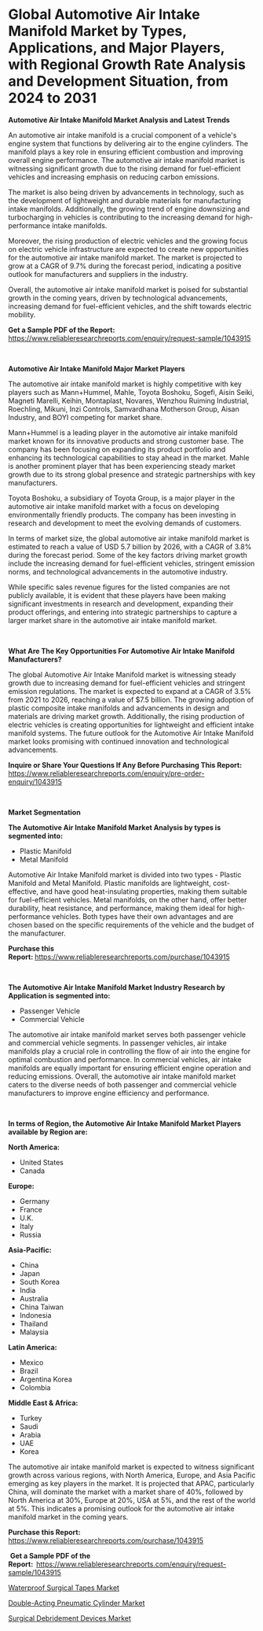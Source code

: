 <p><h1>Global Automotive Air Intake Manifold Market by Types, Applications, and Major Players, with Regional Growth Rate Analysis and Development Situation, from 2024 to 2031</h1></p><p><strong>Automotive Air Intake Manifold Market Analysis and Latest Trends</strong></p>
<p><p>An automotive air intake manifold is a crucial component of a vehicle's engine system that functions by delivering air to the engine cylinders. The manifold plays a key role in ensuring efficient combustion and improving overall engine performance. The automotive air intake manifold market is witnessing significant growth due to the rising demand for fuel-efficient vehicles and increasing emphasis on reducing carbon emissions.</p><p>The market is also being driven by advancements in technology, such as the development of lightweight and durable materials for manufacturing intake manifolds. Additionally, the growing trend of engine downsizing and turbocharging in vehicles is contributing to the increasing demand for high-performance intake manifolds.</p><p>Moreover, the rising production of electric vehicles and the growing focus on electric vehicle infrastructure are expected to create new opportunities for the automotive air intake manifold market. The market is projected to grow at a CAGR of 9.7% during the forecast period, indicating a positive outlook for manufacturers and suppliers in the industry.</p><p>Overall, the automotive air intake manifold market is poised for substantial growth in the coming years, driven by technological advancements, increasing demand for fuel-efficient vehicles, and the shift towards electric mobility.</p></p>
<p><strong>Get a Sample PDF of the Report:&nbsp;</strong> <a href="https://www.reliableresearchreports.com/enquiry/request-sample/1043915">https://www.reliableresearchreports.com/enquiry/request-sample/1043915</a></p>
<p>&nbsp;</p>
<p><strong>Automotive Air Intake Manifold Major Market Players</strong></p>
<p><p>The automotive air intake manifold market is highly competitive with key players such as Mann+Hummel, Mahle, Toyota Boshoku, Sogefi, Aisin Seiki, Magneti Marelli, Keihin, Montaplast, Novares, Wenzhou Ruiming Industrial, Roechling, Mikuni, Inzi Controls, Samvardhana Motherson Group, Aisan Industry, and BOYI competing for market share.</p><p>Mann+Hummel is a leading player in the automotive air intake manifold market known for its innovative products and strong customer base. The company has been focusing on expanding its product portfolio and enhancing its technological capabilities to stay ahead in the market. Mahle is another prominent player that has been experiencing steady market growth due to its strong global presence and strategic partnerships with key manufacturers.</p><p>Toyota Boshoku, a subsidiary of Toyota Group, is a major player in the automotive air intake manifold market with a focus on developing environmentally friendly products. The company has been investing in research and development to meet the evolving demands of customers.</p><p>In terms of market size, the global automotive air intake manifold market is estimated to reach a value of USD 5.7 billion by 2026, with a CAGR of 3.8% during the forecast period. Some of the key factors driving market growth include the increasing demand for fuel-efficient vehicles, stringent emission norms, and technological advancements in the automotive industry.</p><p>While specific sales revenue figures for the listed companies are not publicly available, it is evident that these players have been making significant investments in research and development, expanding their product offerings, and entering into strategic partnerships to capture a larger market share in the automotive air intake manifold market.</p></p>
<p>&nbsp;</p>
<p><strong>What Are The Key Opportunities For Automotive Air Intake Manifold Manufacturers?</strong></p>
<p><p>The global Automotive Air Intake Manifold market is witnessing steady growth due to increasing demand for fuel-efficient vehicles and stringent emission regulations. The market is expected to expand at a CAGR of 3.5% from 2021 to 2026, reaching a value of $7.5 billion. The growing adoption of plastic composite intake manifolds and advancements in design and materials are driving market growth. Additionally, the rising production of electric vehicles is creating opportunities for lightweight and efficient intake manifold systems. The future outlook for the Automotive Air Intake Manifold market looks promising with continued innovation and technological advancements.</p></p>
<p><strong>Inquire or Share Your Questions If Any Before Purchasing This Report:</strong> <a href="https://www.reliableresearchreports.com/enquiry/pre-order-enquiry/1043915">https://www.reliableresearchreports.com/enquiry/pre-order-enquiry/1043915</a></p>
<p>&nbsp;</p>
<p><strong>Market Segmentation</strong></p>
<p><strong>The Automotive Air Intake Manifold Market Analysis by types is segmented into:</strong></p>
<p><ul><li>Plastic Manifold</li><li>Metal Manifold</li></ul></p>
<p><p>Automotive Air Intake Manifold market is divided into two types - Plastic Manifold and Metal Manifold. Plastic manifolds are lightweight, cost-effective, and have good heat-insulating properties, making them suitable for fuel-efficient vehicles. Metal manifolds, on the other hand, offer better durability, heat resistance, and performance, making them ideal for high-performance vehicles. Both types have their own advantages and are chosen based on the specific requirements of the vehicle and the budget of the manufacturer.</p></p>
<p><strong>Purchase this Report:&nbsp;</strong><a href="https://www.reliableresearchreports.com/purchase/1043915">https://www.reliableresearchreports.com/purchase/1043915</a></p>
<p>&nbsp;</p>
<p><strong>The Automotive Air Intake Manifold Market Industry Research by Application is segmented into:</strong></p>
<p><ul><li>Passenger Vehicle</li><li>Commercial Vehicle</li></ul></p>
<p><p>The automotive air intake manifold market serves both passenger vehicle and commercial vehicle segments. In passenger vehicles, air intake manifolds play a crucial role in controlling the flow of air into the engine for optimal combustion and performance. In commercial vehicles, air intake manifolds are equally important for ensuring efficient engine operation and reducing emissions. Overall, the automotive air intake manifold market caters to the diverse needs of both passenger and commercial vehicle manufacturers to improve engine efficiency and performance.</p></p>
<p>&nbsp;</p>
<p><strong>In terms of Region, the Automotive Air Intake Manifold Market Players available by Region are:</strong></p>
<p>
    <p> <strong> North America: </strong>
        <ul>
            <li>United States</li>
            <li>Canada</li>
        </ul>
        </p> 
    <p> <strong> Europe: </strong>
        <ul>
            <li>Germany</li>
            <li>France</li>
            <li>U.K.</li>
            <li>Italy</li>
            <li>Russia</li>
        </ul>
        </p> 
    <p> <strong> Asia-Pacific: </strong>
        <ul>
            <li>China</li>
            <li>Japan</li>
            <li>South Korea</li>
            <li>India</li>
            <li>Australia</li>
            <li>China Taiwan</li>
            <li>Indonesia</li>
            <li>Thailand</li>
            <li>Malaysia</li>
        </ul>
        </p> 
    <p> <strong> Latin America: </strong>
        <ul>
            <li>Mexico</li>
            <li>Brazil</li>
            <li>Argentina Korea</li>
            <li>Colombia</li>
        </ul>
        </p> 
    <p> <strong> Middle East & Africa: </strong>
        <ul>
            <li>Turkey</li>
            <li>Saudi</li>
            <li>Arabia</li>
            <li>UAE</li>
            <li>Korea</li>
        </ul>
    </p>
    </p>
<p><p>The automotive air intake manifold market is expected to witness significant growth across various regions, with North America, Europe, and Asia Pacific emerging as key players in the market. It is projected that APAC, particularly China, will dominate the market with a market share of 40%, followed by North America at 30%, Europe at 20%, USA at 5%, and the rest of the world at 5%. This indicates a promising outlook for the automotive air intake manifold market in the coming years.</p></p>
<p><strong>Purchase this Report: </strong><a href="https://www.reliableresearchreports.com/purchase/1043915">https://www.reliableresearchreports.com/purchase/1043915</a></p>
<p>&nbsp;<strong>Get a Sample PDF of the Report:&nbsp;&nbsp;</strong><a href="https://www.reliableresearchreports.com/enquiry/request-sample/1043915">https://www.reliableresearchreports.com/enquiry/request-sample/1043915</a></p>
<p><strong></strong></p>
<p><p><a href="https://view.publitas.com/reportprime-1/waterproof-surgical-tapes-market-size-growth-outlook-from-2023-to-2030-projecting-at-markets-trends-analysis-by-application-regional-outlook-and-revenue/">Waterproof Surgical Tapes Market</a></p><p><a href="https://view.publitas.com/reportprime-1/double-acting-pneumatic-cylinder-market-size-and-examines-its-market-scope-with-a-primary-focus-on-growth-opportunities-and-forecasted-trends-spanning-from-2023-to-2030/">Double-Acting Pneumatic Cylinder Market</a></p><p><a href="https://view.publitas.com/reportprime-1/surgical-debridement-devices-market-size-and-examines-its-market-scope-with-a-primary-focus-on-growth-opportunities-and-forecasted-trends-spanning-from-2023-to-2030/">Surgical Debridement Devices Market</a></p></p>